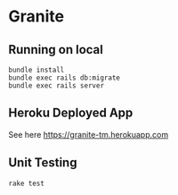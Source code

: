 # Granite

## Running on local

```
bundle install
bundle exec rails db:migrate
bundle exec rails server
```

## Heroku Deployed App

See here https://granite-tm.herokuapp.com

## Unit Testing

`rake test`
